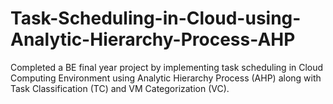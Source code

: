 # Task-Scheduling-in-Cloud-using-Analytic-Hierarchy-Process-AHP

Completed a BE final year project by implementing task scheduling in Cloud Computing Environment using 
Analytic Hierarchy Process (AHP) along with Task Classification (TC) and VM Categorization (VC).
